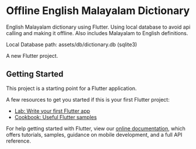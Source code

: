# Offline English Malayalam Dictionary
  English Malayalam dictionary using Flutter.
  Using local database to avoid api calling and making it offline.
  Also includes Malayalam to English definitions.
  
  Local Database path: assets/db/dictionary.db (sqlite3)
  
A new Flutter project.

## Getting Started

This project is a starting point for a Flutter application.

A few resources to get you started if this is your first Flutter project:

- [Lab: Write your first Flutter app](https://flutter.dev/docs/get-started/codelab)
- [Cookbook: Useful Flutter samples](https://flutter.dev/docs/cookbook)

For help getting started with Flutter, view our
[online documentation](https://flutter.dev/docs), which offers tutorials,
samples, guidance on mobile development, and a full API reference.

